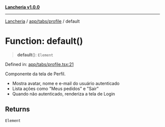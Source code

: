 [**Lancheria v1.0.0**](../../../../README.md)

***

[Lancheria](../../../../README.md) / [app/tabs/profile](../README.md) / default

# Function: default()

> **default**(): `Element`

Defined in: [app/tabs/profile.tsx:21](https://github.com/eudavidreis-odev/lancheria/blob/documentacao_inicial/app/tabs/profile.tsx#L21)

Componente da tela de Perfil.
- Mostra avatar, nome e e-mail do usuário autenticado
- Lista ações como "Meus pedidos" e "Sair"
- Quando não autenticado, renderiza a tela de Login

## Returns

`Element`
